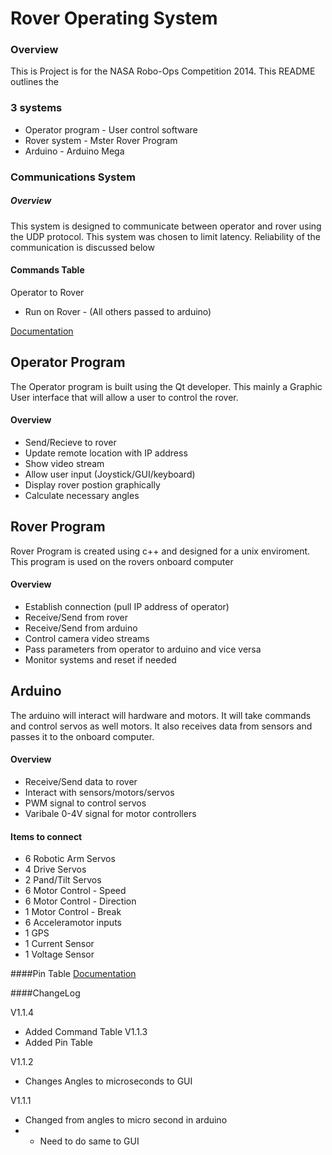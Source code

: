 # Rover Operating System

### Overview
This is Project is for the NASA Robo-Ops Competition 2014. This README outlines the 

### 3 systems
* Operator program  - User control software
* Rover system - Mster Rover Program
* Arduino - Arduino Mega

### Communications System

##### Overview
This system is designed to communicate between operator and rover using the UDP protocol. This system was chosen to limit latency.
Reliability of the communication is discussed below

#### Commands Table
Operator to Rover
* Run on Rover - (All others passed to arduino)

[Documentation](commands.md)



## Operator Program

The Operator program is built using the Qt developer. This mainly a Graphic User interface that will allow
a user to control the rover. 

#### Overview
* Send/Recieve to rover
* Update remote location with IP address 
* Show video stream
* Allow user input (Joystick/GUI/keyboard)
* Display rover postion graphically
* Calculate necessary angles



## Rover Program

Rover Program is created using c++ and designed for a unix enviroment. This program is used on the rovers onboard computer

#### Overview
* Establish connection (pull IP address of operator)
* Receive/Send from rover
* Receive/Send from arduino
* Control camera video streams
* Pass parameters from operator to arduino and vice versa
* Monitor systems and reset if needed



## Arduino

The arduino will interact will hardware and motors. It will take commands and control servos as well motors. 
It also receives data from sensors and passes it to the onboard computer.

#### Overview
* Receive/Send data to rover
* Interact with sensors/motors/servos
* PWM signal to control servos
* Varibale 0-4V signal for motor controllers

#### Items to connect
* 6 Robotic Arm Servos
* 4 Drive Servos
* 2 Pand/Tilt Servos
* 6 Motor Control - Speed
* 6 Motor Control - Direction
* 1 Motor Control - Break
* 6 Acceleramotor inputs
* 1 GPS
* 1 Current Sensor
* 1 Voltage Sensor

####Pin Table
[Documentation](pintable.md)



####ChangeLog

V1.1.4
* Added Command Table
V1.1.3
* Added Pin Table

V1.1.2
* Changes Angles to microseconds to GUI

V1.1.1
* Changed from angles to micro second in arduino
* * Need to do same to GUI

